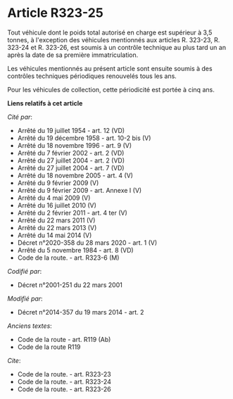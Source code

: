 # Article R323-25

Tout véhicule dont le poids total autorisé en charge est supérieur à 3,5 tonnes, à l'exception des véhicules mentionnés aux
articles R. 323-23, R. 323-24 et R. 323-26, est soumis à un contrôle technique au plus tard un an après la date de sa
première immatriculation. 

Les véhicules mentionnés au présent article sont ensuite soumis à des contrôles techniques périodiques renouvelés tous les
ans. 

Pour les véhicules de collection, cette périodicité est portée à cinq ans.

**Liens relatifs à cet article**

_Cité par_:

  - Arrêté du 19 juillet 1954 - art. 12 (VD)
  - Arrêté du 19 décembre 1958 - art. 10-2 bis (V)
  - Arrêté du 18 novembre 1996 - art. 9 (V)
  - Arrêté du 7 février 2002 - art. 2 (VD)
  - Arrêté du 27 juillet 2004 - art. 2 (VD)
  - Arrêté du 27 juillet 2004 - art. 7 (VD)
  - Arrêté du 18 novembre 2005 - art. 4 (V)
  - Arrêté du 9 février 2009 (V)
  - Arrêté du 9 février 2009 - art. Annexe I (V)
  - Arrêté du 4 mai 2009 (V)
  - Arrêté du 16 juillet 2010 (V)
  - Arrêté du 2 février 2011 - art. 4 ter (V)
  - Arrêté du 22 mars 2011 (V)
  - Arrêté du 22 mars 2013 (V)
  - Arrêté du 14 mai 2014 (V)
  - Décret n°2020-358 du 28 mars 2020 - art. 1 (V)
  - Arrêté du 5 novembre 1984 - art. 8 (VD)
  - Code de la route. - art. R323-6 (M)

_Codifié par_:

  - Décret n°2001-251 du 22 mars 2001

_Modifié par_:

  - Décret n°2014-357 du 19 mars 2014 - art. 2

_Anciens textes_:

  - Code de la route - art. R119 (Ab)
  - Code de la route R119

_Cite_:

  - Code de la route. - art. R323-23
  - Code de la route. - art. R323-24
  - Code de la route. - art. R323-26
